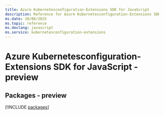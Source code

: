 ```yaml
---
title: Azure Kubernetesconfiguration-Extensions SDK for JavaScript
description: Reference for Azure Kubernetesconfiguration-Extensions SDK for JavaScript
ms.date: 10/06/2025
ms.topic: reference
ms.devlang: javascript
ms.service: kubernetesconfiguration-extensions
---
```

# Azure Kubernetesconfiguration-Extensions SDK for JavaScript - preview
## Packages - preview
[!INCLUDE [packages](kubernetesconfiguration-extensions-index.md)]